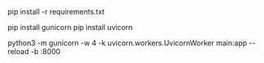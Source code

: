 pip install -r requirements.txt

pip install gunicorn
pip install uvicorn

python3 -m gunicorn -w 4 -k uvicorn.workers.UvicornWorker main:app --reload -b :8000


